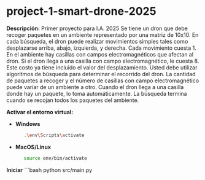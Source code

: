 # project-1-smart-drone-2025

**Descripción:**
Primer proyecto para I.A. 2025
Se tiene un dron que debe recoger paquetes en un ambiente representado por
una matriz de 10x10. En cada búsqueda, el dron puede realizar movimientos simples tales como
desplazarse arriba, abajo, izquierda, y derecha. Cada movimiento cuesta 1. En el ambiente hay
casillas con campos electromagnéticos que afectan al dron. Si el dron llega a una casilla con campo
electromagnético, le cuesta 8. Este costo ya tiene incluido el valor del desplazamiento. Usted debe
utilizar algoritmos de búsqueda para determinar el recorrido del dron. La cantidad de paquetes a
recoger y el número de casillas con campo electromagnético puede variar de un ambiente a otro.
Cuando el dron llega a una casilla donde hay un paquete, lo toma automáticamente. La búsqueda
termina cuando se recojan todos los paquetes del ambiente.

**Activar el entorno virtual:**
- **Windows**
    ```bash
       .\env\Scripts\activate

- **MacOS/Linux**
    ```bash
       source env/bin/activate

**Iniciar**
    ```bash
       python src/main.py